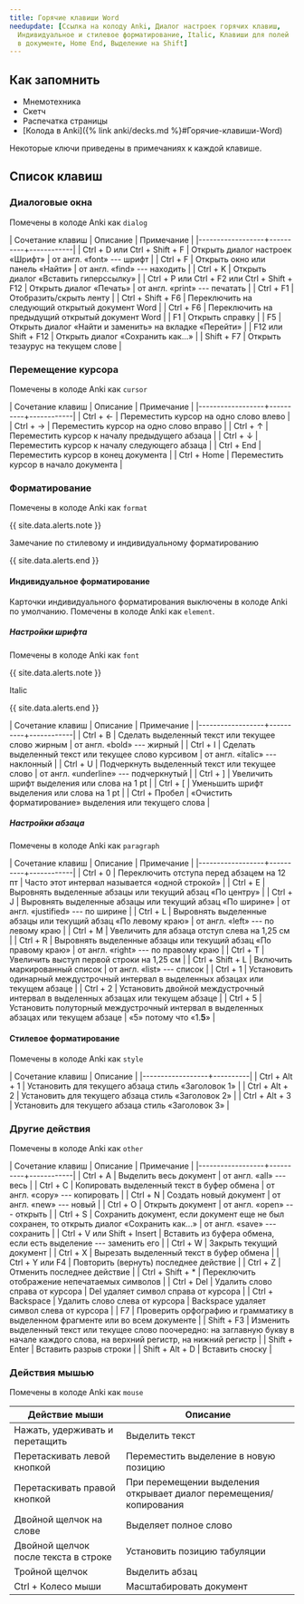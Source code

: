```yaml
---
title: Горячие клавиши Word
needupdate: [Ссылка на колоду Anki, Диалог настроек горячих клавиш,
  Индивидуальное и стилевое форматирование, Italic, Клавиши для полей
  в документе, Home End, Выделение на Shift]
---
```


## Как запомнить

* Мнемотехника
* Скетч
* Распечатка страницы
* [Колода в Anki]({% link anki/decks.md %}#Горячие-клавиши-Word)

Некоторые ключи приведены в примечаниях к каждой клавише.

## Список клавиш

### Диалоговые окна

Помечены в колоде Anki как `dialog`

| Сочетание клавиш | Описание | Примечание |
|------------------+----------+------------|
| Ctrl + D или Ctrl + Shift + F | Открыть диалог настроек «Шрифт» | от англ. «font» --- шрифт |
| Ctrl + F | Открыть окно или панель «Найти» | от англ. «find» --- находить |
| Ctrl + K | Открыть диалог «Вставить гиперссылку» |
| Ctrl + P или Ctrl + F2 или Ctrl + Shift + F12 | Открыть диалог «Печать» | от англ. «print» --- печатать |
| Ctrl + F1 | Отобразить/скрыть ленту |
| Ctrl + Shift + F6 | Переключить на следующий открытый документ Word |
| Ctrl + F6 | Переключить на предыдущий открытый документ Word |
| F1 | Открыть справку |
| F5 | Открыть диалог «Найти и заменить» на вкладке «Перейти» |
| F12 или Shift + F12 | Открыть диалог «Сохранить как...» |
| Shift + F7 | Открыть тезаурус на текущем слове |

### Перемещение курсора

Помечены в колоде Anki как `cursor`

| Сочетание клавиш | Описание | Примечание |
|------------------+----------+------------|
| Ctrl + ← | Переместить курсор на одно слово влево |
| Ctrl + → | Переместить курсор на одно слово вправо |
| Ctrl + ↑ | Переместить курсор к началу предыдущего абзаца |
| Ctrl + ↓ | Переместить курсор к началу следующего абзаца |
| Ctrl + End | Переместить курсор в конец документа |
| Ctrl + Home | Переместить курсор в начало документа |

### Форматирование

Помечены в колоде Anki как `format`

{{ site.data.alerts.note }}

Замечание по стилевому и индивидуальному форматированию

{{ site.data.alerts.end }}

#### Индивидуальное форматирование

Карточки индивидуального форматирования выключены в колоде Anki по
умолчанию.  Помечены в колоде Anki как `element`.

##### Настройки шрифта

Помечены в колоде Anki как `font`

{{ site.data.alerts.note }}

Italic

{{ site.data.alerts.end }}

| Сочетание клавиш | Описание | Примечание |
|------------------+----------+------------|
| Ctrl + B | Сделать выделенный текст или текущее слово жирным | от англ. «bold» --- жирный |
| Ctrl + I | Сделать выделенный текст или текущее слово курсивом | от англ. «italic» --- наклонный |
| Ctrl + U | Подчеркнуть выделенный текст или текущее слово | от англ. «underline» --- подчеркнутый |
| Ctrl + ] | Увеличить шрифт выделения или слова на 1 pt |
| Ctrl + [ | Уменьшить шрифт выделения или слова на 1 pt |
| Ctrl + Пробел | «Очистить форматирование» выделения или текущего слова |

##### Настройки абзаца

Помечены в колоде Anki как `paragraph`

| Сочетание клавиш | Описание | Примечание |
|------------------+----------+------------|
| Ctrl + 0 | Переключить отступа перед абзацем на 12 пт | Часто этот интервал называется «одной строкой» |
| Ctrl + E | Выровнять выделенные абзацы или текущий абзац «По центру» |
| Ctrl + J | Выровнять выделенные абзацы или текущий абзац «По ширине» | от англ. «justified» --- по ширине |
| Ctrl + L | Выровнять выделенные абзацы или текущий абзац «По левому краю» | от англ. «left» --- по левому краю |
| Ctrl + M | Увеличить для абзаца отступ слева на 1,25 см |
| Ctrl + R | Выровнять выделенные абзацы или текущий абзац «По правому краю» | от англ. «right» --- по правому краю |
| Ctrl + T | Увеличить выступ первой строки на 1,25 см |
| Ctrl + Shift + L | Включить маркированный список | от англ. «list» --- список |
| Ctrl + 1 | Установить одинарный междустрочный интервал в выделенных абзацах или текущем абзаце |
| Ctrl + 2 | Установить двойной междустрочный интервал в выделенных абзацах или текущем абзаце |
| Ctrl + 5 | Установить полуторный междустрочный интервал в выделенных абзацах или текущем абзаце | «5» потому что «1.**5**» |

#### Стилевое форматирование

Помечены в колоде Anki как `style`

| Сочетание клавиш | Описание |
|------------------+----------|
| Ctrl + Alt + 1 | Установить для текущего абзаца стиль «Заголовок 1» |
| Ctrl + Alt + 2 | Установить для текущего абзаца стиль «Заголовок 2» |
| Ctrl + Alt + 3 | Установить для текущего абзаца стиль «Заголовок 3» |

### Другие действия

Помечены в колоде Anki как `other`

| Сочетание клавиш | Описание | Примечание |
|------------------+----------+------------|
| Ctrl + A | Выделить весь документ | от англ. «all» --- весь |
| Ctrl + C | Копировать выделенный текст в буфер обмена | от англ. «copy» --- копировать |
| Ctrl + N | Создать новый документ | от англ. «new» --- новый |
| Ctrl + O | Открыть документ | от англ. «open» --- открыть |
| Ctrl + S | Сохранить документ, если документ еще не был сохранен, то открыть диалог «Сохранить как...» | от англ. «save» --- сохранить |
| Ctrl + V или Shift + Insert | Вставить из буфера обмена, если есть выделение --- заменить его |
| Ctrl + W | Закрыть текущий документ |
| Ctrl + X | Вырезать выделенный текст в буфер обмена |
| Ctrl + Y или F4 | Повторить (вернуть) последнее действие |
| Ctrl + Z | Отменить последнее действие |
| Ctrl + Shift + * | Переключить отображение непечатаемых символов |
| Ctrl + Del | Удалить слово справа от курсора | Del удаляет символ справа от курсора |
| Ctrl + Backspace | Удалить слово слева от курсора | Backspace удаляет символ слева от курсора |
| F7 | Проверить орфографию и грамматику в выделенном фрагменте или во всем документе |
| Shift + F3 | Изменить выделенный текст или текущее слово поочередно: на заглавную букву в начале каждого слова, на верхний регистр, на нижний регистр |
| Shift + Enter | Вставить разрыв строки |
| Shift + Alt + D | Вставить сноску |

### Действия мышью

Помечены в колоде Anki как `mouse`

| Действие мыши                        | Описание                                                           |
|--------------------------------------|--------------------------------------------------------------------|
| Нажать, удерживать и перетащить      | Выделить текст                                                     |
| Перетаскивать левой кнопкой          | Переместить выделение в новую позицию                              |
| Перетаскивать правой кнопкой         | При перемещении выделения открывает диалог перемещения/копирования |
| Двойной щелчок на слове              | Выделяет полное слово                                              |
| Двойной щелчок после текста в строке | Установить позицию табуляции                                       |
| Тройной щелчок                       | Выделить абзац                                                     |
| Ctrl + Колесо мыши                   | Масштабировать документ                                            |
